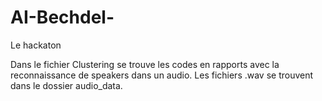 # AI-Bechdel-
Le hackaton 

Dans le fichier Clustering se trouve les codes en rapports avec la reconnaissance de speakers dans 
un audio. Les fichiers .wav se trouvent dans le dossier audio_data. 
